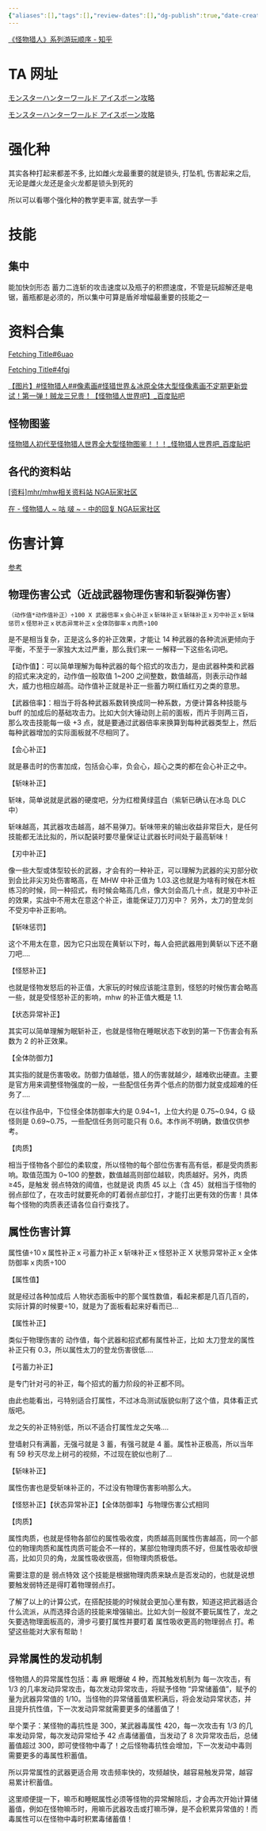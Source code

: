 ```yaml
---
{"aliases":[],"tags":[],"review-dates":[],"dg-publish":true,"date-created":"2023-09-30-Sat, 7:54:09 pm","date-modified":"2023-11-06-Mon, 4:44:55 pm","permalink":"/entertainment/game/monster-hunter/!monster-hunter/","dgPassFrontmatter":true}
---
```



[《怪物猎人》系列游玩顺序 - 知乎](https://zhuanlan.zhihu.com/p/582083070)

# TA 网址

[モンスターハンターワールド アイスボーン攻略](https://mhw.wiki-db.com/solota/)

[モンスターハンターワールド アイスボーン攻略](https://mhw.wiki-db.com/howtosolota_en)

# 强化种

其实各种打起来都差不多, 比如雌火龙最重要的就是锁头, 打坠机, 伤害起来之后, 无论是雌火龙还是金火龙都是锁头到死的

所以可以看哪个强化种的教学更丰富, 就去学一手

# 技能

## 集中

能加快剑形态 蓄力二连斩的攻击速度以及瓶子的积攒速度，不管是玩超解还是电锯，蓄瓶都是必须的，所以集中可算是盾斧增幅最重要的技能之一

# 资料合集

[Fetching Title#6uao](https://tieba.baidu.com/p/6727270719)

[Fetching Title#4fgj](https://tieba.baidu.com/p/6698377218)

[【图片】#怪物猎人##像素画#怪猎世界＆冰原全体大型怪像素画不定期更新尝试！第一弹！贼龙三兄贵！【怪物猎人世界吧】\_百度贴吧](https://tieba.baidu.com/p/6688270222)

## 怪物图鉴

[怪物猎人初代至怪物猎人世界全大型怪物图鉴！！！\_怪物猎人世界吧\_百度贴吧](https://tieba.baidu.com/p/5887961340)

## 各代的资料站

[[资料]mhr/mhw相关资料站 NGA玩家社区](https://bbs.nga.cn/read.php?tid=20410231)

[在 - 怪物猎人 \~ 咕 啵 \~ - 中的回复 NGA玩家社区](https://bbs.nga.cn/read.php?pid=502552871)
# 伤害计算

[参考](https://tieba.baidu.com/p/6178665639)

## 物理伤害公式（近战武器物理伤害和斩裂弹伤害）

`（动作值*动作值补正）÷100 X 武器倍率ｘ会心补正ｘ斩味补正ｘ斩味补正ｘ刃中补正ｘ斩味惩罚ｘ怪怒补正ｘ状态异常补正ｘ全体防御率ｘ肉质÷100`

是不是相当复杂，正是这么多的补正效果，才能让 14 种武器的各种流派更倾向于平衡，不至于一家独大太过严重，那么我们来一 一解释一下这些名词吧。

【动作值】：可以简单理解为每种武器的每个招式的攻击力，是由武器种类和武器的招式来决定的，动作值一般取值 1~200 之间整数，数值越高，则表示动作越大，威力也相应越高。动作值补正就是补正一些蓄力啊红盾红刃之类的意思。

【武器倍率】：相当于将各种武器系数转换成同一种系数，方便计算各种技能与 buff 的加成后的基础攻击力。比如大剑大锤动则上前的面板，而片手则两三百，那么攻击技能每一级 +3 点，就是要通过武器倍率来换算到每种武器类型上，然后每种武器增加的实际面板就不尽相同了。

【会心补正】

就是暴击时的伤害加成，包括会心率，负会心，超心之类的都在会心补正之中。

【斩味补正】

斩味，简单说就是武器的硬度吧，分为红橙黄绿蓝白（紫斩已确认在冰岛 DLC 中）

斩味越高，其武器攻击越高，越不易弹刀。斩味带来的输出收益非常巨大，是任何技能都无法比拟的，所以配装时要尽量保证让武器长时间处于最高斩味！

【刃中补正】

像一些大型或体型较长的武器，才会有的一种补正，可以理解为武器的尖刃部分砍到会比非尖刃处伤害略高，在 MHW 中补正值为 1.03.这也就是为啥有时候在木桩练习的时候，同一种招式，有时候会略高几点，像大剑会高几十点，就是刃中补正的效果，实战中不用太在意这个补正，谁能保证刀刀刃中？ 另外，太刀的登龙剑不受刃中补正影响。

【斩味惩罚】

这个不用太在意，因为它只出现在黄斩以下时，每人会把武器用到黄斩以下还不磨刀吧….

【怪怒补正】

也就是怪物发怒后的补正值，大家玩的时候应该能注意到，怪怒的时候伤害会略高一些，就是受怪怒补正的影响，mhw 的补正值大概是 1.1.

【状态异常补正】

其实可以简单理解为眠斩补正，也就是怪物在睡眠状态下收到的第一下伤害会有系数为 2 的补正效果。

【全体防御力】

其实指的就是伤害吸收。防御力值越低，猎人的伤害就越少，越难砍出硬直。主要是官方用来调整怪物强度的一般，一些配信任务弄个低点的防御力就变成超难的任务了….

在以往作品中，下位怪全体防御率大约是 0.94~1，上位大约是 0.75~0.94，G 级怪则是 0.69~0.75，一些配信任务则可能只有 0.6。本作尚不明确，数值仅供参考。

【肉质】

相当于怪物各个部位的柔软度，所以怪物的每个部位伤害有高有低，都是受肉质影响。取值范围为 0~100 的整数，数值越高则部位越软，肉质越好。另外，肉质≥45，是触发 弱点特效的阈值，也就是说 肉质 45 以上（含 45）就相当于怪物的弱点部位了，在攻击时就要死命的盯着弱点部位打，才能打出更有效的伤害！具体每个怪物的肉质表还请各位自行查找了。

## 属性伤害计算

属性値÷10ｘ属性补正ｘ弓蓄力补正ｘ斩味补正ｘ怪怒补正 X 状態异常补正ｘ全体防御率ｘ肉质÷100

【属性值】

就是经过各种加成后 人物状态面板中的那个属性数值，看起来都是几百几百的，实际计算的时候要÷10，就是为了面板看起来好看而已…

【属性补正】

类似于物理伤害的 动作值，每个武器和招式都有属性补正，比如 太刀登龙的属性补正只有 0.3，所以属性太刀的登龙伤害很低….

【弓蓄力补正】

是专门针对弓的补正，每个招式的蓄力阶段的补正都不同。

由此也能看出，弓特别适合打属性，不过冰岛测试版貌似削了这个值，具体看正式版吧。

龙之矢的补正特别低，所以不适合打属性龙之矢咯….

登墙射只有满蓄，无强弓就是 3 蓄，有强弓就是 4 蓄。属性补正极高，所以当年有 59 秒灭尽龙上树弓的视频，不过现在貌似也削了…

【斩味补正】

属性伤害也是受斩味补正的，不过没有物理伤害影响那么大。

【怪怒补正】【状态异常补正】【全体防御率】与物理伤害公式相同

【肉质】

属性肉质，也就是怪物各部位的属性吸收度，肉质越高则属性伤害越高，同一个部位的物理肉质和属性肉质可能会不一样的，某部位物理肉质不好，但属性吸收却很高，比如贝贝的角，龙属性吸收很高，但物理肉质极低。

需要注意的是 弱点特效 这个技能是根据物理肉质来缺点是否发动的，也就是说想要触发弱特还是得盯着物理弱点打。

了解了以上的计算公式，在搭配技能的时候就会更加心里有数，知道这把武器适合什么流派，从而选择合适的技能来增强输出。比如大剑一般就不要玩属性了，龙之矢要选物理面板高的，滑步弓要打属性并要盯着 属性吸收更高的物理弱点 打。希望这些能对大家有帮助！

## 异常属性的发动机制

怪物猎人的异常属性包括：毒 麻 眠爆破 4 种，而其触发机制为 每一次攻击，有 1/3 的几率发动异常攻击，每次发动异常攻击，将赋予怪物 “异常储蓄值”，赋予的量为武器异常值的 1/10。当怪物的异常储蓄值累积满后，将会发动异常状态，并且提升抗性值，下一次发动异常就需要更多的储蓄值了！

举个栗子：某怪物的毒抗性是 300，某武器毒属性 420，每一次攻击有 1/3 的几率发动异常，每次发动异常给予 42 点毒储蓄值，当发动了 8 次异常攻击后，总储蓄值超过 300，即可使怪物中毒了！之后怪物毒抗性会增加，下一次发动中毒则需要更多的毒属性积蓄值。

所以异常属性的武器更适合用 攻击频率快的，攻频越快，越容易触发异常，越容易累计积蓄值。

这里顺便提一下，嘛币和睡眠属性必须等怪物的异常解除后，才会再次开始计算储蓄值，例如在怪物嘛币时，用嘛币武器攻击或打嘛币弹，是不会积累异常值的！而毒属性可以在怪物中毒时积累毒储蓄值！
